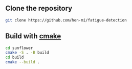 ## Clone the repository

```bash
git clone https://github.com/hen-mi/fatigue-detection
```
## Build with [cmake](https://cmake.org/)
```bash
cd sunflower
cmake -S . -B build
cd build
cmake --build .
```